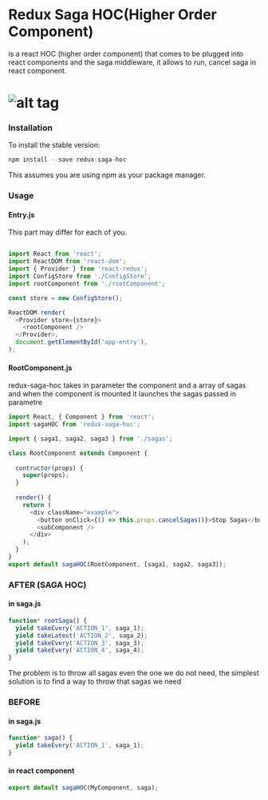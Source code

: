 # Redux Saga HOC(Higher Order Component)
is a react HOC (higher order component) that comes to be plugged into react components and the saga middleware, it allows to run, cancel saga in react component.
# ![alt tag](http://i.imgur.com/sfbpiE8.png)

### Installation
To install the stable version:

```js
npm install --save redux-saga-hoc
```
This assumes you are using npm as your package manager.

### Usage

#### Entry.js
This part may differ for each of you.
```js

import React from 'react';
import ReactDOM from 'react-dom';
import { Provider } from 'react-redux';
import ConfigStore from './ConfigStore';
import rootComponent from './rootComponent';

const store = new ConfigStore();

ReactDOM.render(
  <Provider store={store}>
    <rootComponent />
  </Provider>,
  document.getElementById('app-entry'),
);

```
#### RootComponent.js

redux-saga-hoc takes in parameter the component and a array of sagas and when the component is mounted it launches the sagas passed in parametre

```js
import React, { Component } from 'react';
import sagaHOC from 'redux-saga-hoc';

import { saga1, saga2, saga3 } from './sagas';

class RootComponent extends Component {
  
  contructor(props) {
    super(props);
  }
  
  render() {
    return (
      <div className="example">
        <button onClick={() => this.props.cancelSagas()}>Stop Sagas</button>
        <subComponent />
      </div>
    );
  }
}
export default sagaHOC(RootComponent, [saga1, saga2, saga3]);

```

### AFTER (SAGA HOC)

#### in saga.js
```js
function* rootSaga() {
  yield takeEvery('ACTION_1', saga_1);
  yield takeLatest('ACTION_2', saga_2);
  yield takeEvery('ACTION_3', saga_3);
  yield takeEvery('ACTION_4', saga_4);
}
```
The problem is to throw all sagas even the one we do not need, the simplest solution is to find a way to throw that sagas we need

### BEFORE
#### in saga.js
```js
function* saga() {
  yield takeEvery('ACTION_1', saga_1);
}
```
#### in react component
```js
export default sagaHOC(MyComponent, saga);
```

